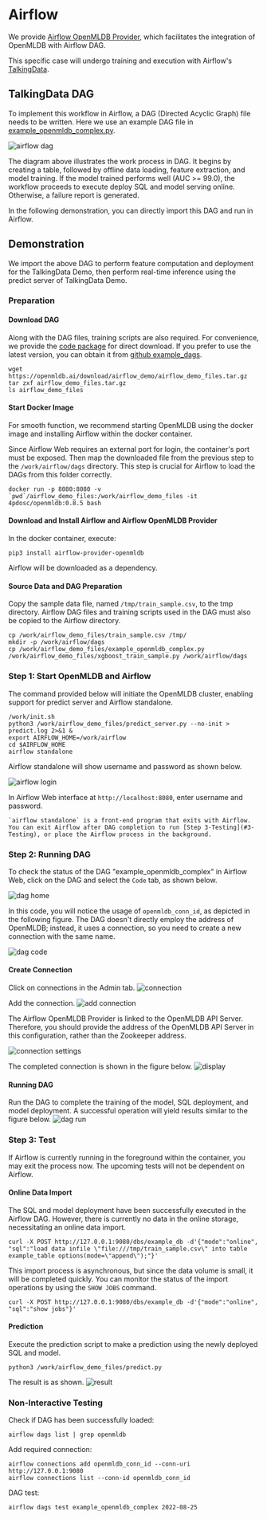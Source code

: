 # Airflow 
We provide [Airflow OpenMLDB Provider](https://github.com/4paradigm/OpenMLDB/tree/main/extensions/airflow-provider-openmldb), which facilitates the integration of OpenMLDB with Airflow DAG.

This specific case will undergo training and execution with Airflow's [TalkingData](https://chat.openai.com/talkingdata_demo).

## TalkingData DAG

To implement this workflow in Airflow, a DAG (Directed Acyclic Graph) file needs to be written. Here we use an example DAG file in [example_openmldb_complex.py](https://github.com/4paradigm/OpenMLDB/blob/main/extensions/airflow-provider-openmldb/openmldb_provider/example_dags/example_openmldb_complex.py).

![airflow dag](images/airflow_dag.png)

The diagram above illustrates the work process in DAG. It begins by creating a table, followed by offline data loading, feature extraction, and model training. If the model trained performs well (AUC >= 99.0), the workflow proceeds to execute deploy SQL and model serving online. Otherwise, a failure report is generated.

In the following demonstration, you can directly import this DAG and run in Airflow.


## Demonstration

We import the above DAG to perform feature computation and deployment for the TalkingData Demo, then perform real-time inference using the predict server of TalkingData Demo.

### Preparation

#### Download DAG

Along with the DAG files, training scripts are also required. For convenience, we provide the [code package](https://openmldb.ai/download/airflow_demo/airflow_demo_files.tar.gz) for direct download. If you prefer to use the latest version, you can obtain it from [github example_dags](https://github.com/4paradigm/OpenMLDB/tree/main/extensions/airflow-provider-openmldb/openmldb_provider/example_dags).

```
wget https://openmldb.ai/download/airflow_demo/airflow_demo_files.tar.gz
tar zxf airflow_demo_files.tar.gz
ls airflow_demo_files
```
#### Start Docker Image

For smooth function, we recommend starting OpenMLDB using the docker image and installing Airflow within the docker container.

Since Airflow Web requires an external port for login, the container's port must be exposed. Then map the downloaded file from the previous step to the `/work/airflow/dags` directory. This step is crucial for Airflow to load the DAGs from this folder correctly.

```
docker run -p 8080:8080 -v `pwd`/airflow_demo_files:/work/airflow_demo_files -it 4pdosc/openmldb:0.8.5 bash
```

#### Download and Install Airflow and Airflow OpenMLDB Provider
In the docker container, execute:
```
pip3 install airflow-provider-openmldb
```
Airflow will be downloaded as a dependency.

#### Source Data and DAG Preparation
Copy the sample data file, named `/tmp/train_sample.csv`, to the tmp directory. Airflow DAG files and training scripts used in the DAG must also be copied to the Airflow directory.

```
cp /work/airflow_demo_files/train_sample.csv /tmp/
mkdir -p /work/airflow/dags
cp /work/airflow_demo_files/example_openmldb_complex.py /work/airflow_demo_files/xgboost_train_sample.py /work/airflow/dags
```

### Step 1: Start OpenMLDB and Airflow
The command provided below will initiate the OpenMLDB cluster, enabling support for predict server and Airflow standalone.
```
/work/init.sh
python3 /work/airflow_demo_files/predict_server.py --no-init > predict.log 2>&1 &
export AIRFLOW_HOME=/work/airflow
cd $AIRFLOW_HOME
airflow standalone
```

Airflow standalone will show username and password as shown below.

![airflow login](images/airflow_login.png)

In Airflow Web interface at `http://localhost:8080`, enter username and password.

```{caution}
`airflow standalone` is a front-end program that exits with Airflow. You can exit Airflow after DAG completion to run [Step 3-Testing](#3-Testing), or place the Airflow process in the background.
```

### Step 2: Running DAG

To check the status of the DAG "example_openmldb_complex" in Airflow Web, click on the DAG and select the `Code` tab, as shown below.

![dag home](images/dag_home.png)

In this code, you will notice the usage of `openmldb_conn_id`, as depicted in the following figure. The DAG doesn't directly employ the address of OpenMLDB; instead, it uses a connection, so you need to create a new connection with the same name.

![dag code](images/dag_code.png)

#### Create Connection
Click on connections in the Admin tab.
![connection](images/connection.png)

Add the connection.
![add connection](images/add_connection.png)

The Airflow OpenMLDB Provider is linked to the OpenMLDB API Server. Therefore, you should provide the address of the OpenMLDB API Server in this configuration, rather than the Zookeeper address.

![connection settings](images/connection_settings.png)

The completed connection is shown in the figure below.
![display](images/connection_display.png)

#### Running DAG
Run the DAG to complete the training of the model, SQL deployment, and model deployment. A successful operation will yield results similar to the figure below.
![dag run](images/dag_run.png)

### Step 3: Test

If Airflow is currently running in the foreground within the container, you may exit the process now. The upcoming tests will not be dependent on Airflow.

#### Online Data Import
The SQL and model deployment have been successfully executed in the Airflow DAG. However, there is currently no data in the online storage, necessitating an online data import.

```
curl -X POST http://127.0.0.1:9080/dbs/example_db -d'{"mode":"online", "sql":"load data infile \"file:///tmp/train_sample.csv\" into table example_table options(mode=\"append\");"}'
```

This import process is asynchronous, but since the data volume is small, it will be completed quickly. You can monitor the status of the import operations by using the `SHOW JOBS` command.
```
curl -X POST http://127.0.0.1:9080/dbs/example_db -d'{"mode":"online", "sql":"show jobs"}'
```

#### Prediction
Execute the prediction script to make a prediction using the newly deployed SQL and model.
```
python3 /work/airflow_demo_files/predict.py
```
The result is as shown.
![result](images/airflow_test_result.png)


### Non-Interactive Testing

Check if DAG has been successfully loaded:
```
airflow dags list | grep openmldb
```
Add required connection:
```
airflow connections add openmldb_conn_id --conn-uri http://127.0.0.1:9080
airflow connections list --conn-id openmldb_conn_id
```
DAG test:
```
airflow dags test example_openmldb_complex 2022-08-25
```
